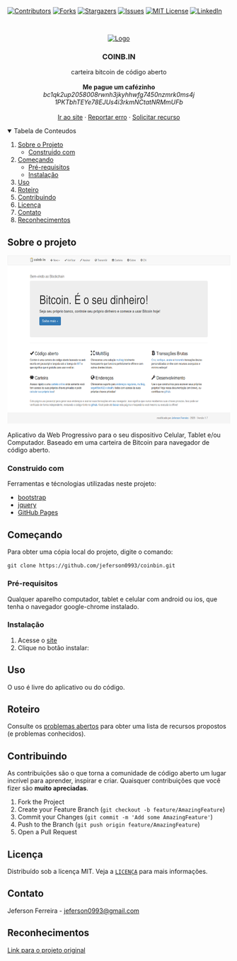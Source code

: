 <!-- PROJECT SHIELDS -->
[![Contributors][contributors-shield]][contributors-url]
[![Forks][forks-shield]][forks-url]
[![Stargazers][stars-shield]][stars-url]
[![Issues][issues-shield]][issues-url]
[![MIT License][license-shield]][license-url]
[![LinkedIn][linkedin-shield]][linkedin-url]


<!-- PROJECT LOGO -->
<br />
<p align="center">
  <a href="https://github.com/jeferson0993/coinbin">
    <img src="images/coinbin.gif" alt="Logo" width="192" height="192">
  </a>

  <h3 align="center">COINB.IN</h3>

  <p align="center">
    carteira bitcoin de código aberto
    <br />
    <br />
    <strong>Me pague um cafézinho</strong><br />
    <i>bc1qk2up2058008rwnh3jkyhhwfg7450nzmrk0ms4j</i>
    <br />
    <i>1PKTbhTEYe78EJUs4i3rkmNCtatNRMmUFb</i>
    <br />
    <br />
    <a href="https://jeferson0993.github.io/coinbin/">Ir ao site</a>
    ·
    <a href="https://github.com/jeferson0993/coinbin/issues">Reportar erro</a>
    ·
    <a href="https://github.com/jeferson0993/coinbin/issues">Solicitar recurso</a>
  </p>
</p>


<!-- TABLE OF CONTENTS -->
<details open="open">
  <summary>Tabela de Conteudos</summary>
  <ol>
    <li>
      <a href="#sobre-o-projeto">Sobre o Projeto</a>
      <ul>
        <li><a href="#construido-com">Construido com</a></li>
      </ul>
    </li>
    <li>
      <a href="#começando">Começando</a>
      <ul>
        <li><a href="#pré-requisitos">Pré-requisitos</a></li>
        <li><a href="#instalação">Instalação</a></li>
      </ul>
    </li>
    <li><a href="#uso">Uso</a></li>
    <li><a href="#roteiro">Roteiro</a></li>
    <li><a href="#contribuindo">Contribuindo</a></li>
    <li><a href="#licença">Licença</a></li>
    <li><a href="#contato">Contato</a></li>
    <li><a href="#reconhecimentos">Reconhecimentos</a></li>
  </ol>
</details>


<!-- Sobre o projeto -->
## Sobre o projeto

<img src="images/Screenshot.png" alt="Logo" width="640" height="380">

Aplicativo da Web Progressivo para o seu dispositivo Celular, Tablet e/ou Computador. Baseado em uma carteira de Bitcoin para navegador de código aberto.

<!-- Construido com -->
### Construido com

Ferramentas e técnologias utilizadas neste projeto:
* [bootstrap](https://getbootstrap.com/)
* [jquery](https://jquery.com/)
* [GitHub Pages](https://pages.github.com)


<!-- Começando -->
## Começando

Para obter uma cópia local do projeto, digite o comando:
  ```
  git clone https://github.com/jeferson0993/coinbin.git
  ```


<!-- Pré-requisitos -->
### Pré-requisitos

Qualquer aparelho computador, tablet e celular com android ou ios, que tenha o navegador google-chrome instalado.


<!-- Instalação -->
### Instalação

1. Acesse o [site](https://jeferson0993.github.io/coinbin/)
2. Clique no botão instalar:


<!-- Uso -->
## Uso

O uso é livre do aplicativo ou do código.


<!-- Roteiro -->
## Roteiro

Consulte os [problemas abertos](https://github.com/jeferson0993/coinbin/issues) para obter uma lista de recursos propostos (e problemas conhecidos).


<!-- Contribuindo -->
## Contribuindo

As contribuições são o que torna a comunidade de código aberto um lugar incrível para aprender, inspirar e criar. Quaisquer contribuições que você fizer são **muito apreciadas**.

1. Fork the Project
2. Create your Feature Branch (`git checkout -b feature/AmazingFeature`)
3. Commit your Changes (`git commit -m 'Add some AmazingFeature'`)
4. Push to the Branch (`git push origin feature/AmazingFeature`)
5. Open a Pull Request


<!-- Licença -->
## Licença

Distribuído sob a licença MIT. Veja a [`LICENÇA`](https://github.com/jeferson0993/coinbin/blob/main/LICENSE) para mais informações.


<!-- Contato -->
## Contato

Jeferson Ferreira - jeferson0993@gmail.com

<!-- Reconhecimentos -->
## Reconhecimentos
[Link para o projeto original](https://github.com/OutCast3k/coinbin/)



<!-- MARKDOWN LINKS & IMAGES -->
<!-- https://www.markdownguide.org/basic-syntax/#reference-style-links -->
[contributors-shield]: https://img.shields.io/github/contributors/jeferson0993/coinbin.svg?style=for-the-badge
[contributors-url]: https://github.com/jeferson0993/coinbin/graphs/contributors
[forks-shield]: https://img.shields.io/github/forks/jeferson0993/coinbin.svg?style=for-the-badge
[forks-url]: https://github.com/jeferson0993/coinbin/network/members
[stars-shield]: https://img.shields.io/github/stars/jeferson0993/coinbin.svg?style=for-the-badge
[stars-url]: https://github.com/jeferson0993/coinbin/stargazers
[issues-shield]: https://img.shields.io/github/issues/jeferson0993/coinbin.svg?style=for-the-badge
[issues-url]: https://github.com/jeferson0993/coinbin/issues
[license-shield]: https://img.shields.io/github/license/jeferson0993/coinbin.svg?style=for-the-badge
[license-url]: https://github.com/jeferson0993/coinbin/blob/main/LICENSE
[linkedin-shield]: https://img.shields.io/badge/-LinkedIn-black.svg?style=for-the-badge&logo=linkedin&colorB=555
[linkedin-url]: https://www.linkedin.com/in/jeferson-ferreira-4a036b143/
[product-screenshot]: screenshot.png
[install-screenshot]: install.png
